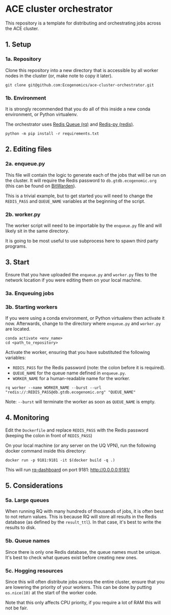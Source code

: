 # ACE cluster orchestrator

This repository is a template for distributing and orchestrating jobs across the ACE cluster.

## 1. Setup

### 1a. Repository

Clone this repository into a new directory that is accessible by all worker nodes in the cluster (or, make note to copy it later).

```shell
git clone git@github.com:Ecogenomics/ace-cluster-orchestrator.git
```

### 1b. Environment

It is strongly recommended that you do all of this inside a new conda environment, or Python virtualenv.

The orchestrator uses [Redis Queue (rq)](https://python-rq.org/docs/) and [Redis-py (redis)](https://github.com/redis/redis-py).

```shell
python -m pip install -r requirements.txt
```

## 2. Editing files

### 2a. enqueue.py

This file will contain the logic to generate each of the jobs that will be run on the cluster.
It will require the Redis password to `db.gtdb.ecogenomic.org` (this can be found on [BitWarden](https://vault.bitwarden.com/#/)).

This is a trivial example, but to get started you will need to change the `REDIS_PASS` and `QUEUE_NAME` variables
at the beginning of the script.


### 2b. worker.py

The worker script will need to be importable by the `enqueue.py` file and will likely sit in the same directory.

It is going to be most useful to use subprocess here to spawn third party programs.


## 3. Start

Ensure that you have uploaded the `enqueue.py` and `worker.py` files to the network location if you were editing them
on your local machine.

### 3a. Enqueuing jobs

### 3b. Starting workers

If you were using a conda environment, or Python virtualenv then activate it now.
Afterwards, change to the directory where `enqueue.py` and `worker.py` are located.

```shell
conda activate <env_name>
cd <path_to_repository>
```

Activate the worker, ensuring that you have substituted the following variables:

* `REDIS_PASS` for the Redis password (note: the colon before it is required).
* `QUEUE_NAME` for the queue name defined in `enqueue.py`.
* `WORKER_NAME` for a human-readable name for the worker.

```shell
rq worker --name WORKER_NAME --burst --url "redis://:REDIS_PASS@db.gtdb.ecogenomic.org" "QUEUE_NAME"
```

Note: `--burst` will terminate the worker as soon as `QUEUE_NAME` is empty.


## 4. Monitoring

Edit the `Dockerfile` and replace `REDIS_PASS` with the Redis password (keeping the colon in front of `REDIS_PASS`)

On your local machine (or any server on the UQ VPN), run the following docker command inside this directory:

```shell
docker run -p 9181:9181 -it $(docker build -q .)
```

This will run [rq-dashboard](https://github.com/Parallels/rq-dashboard) on port 9181: http://0.0.0.0:9181/


## 5. Considerations

### 5a. Large queues
When running RQ with many hundreds of thousands of jobs, it is often best to not return values. This is because RQ will 
store all results in the Redis database (as defined by the `result_ttl`). In that case, it's best to
write the results to disk.

### 5b. Queue names
Since there is only one Redis database, the queue names must be unique. It's best to check what
queues exist before creating new ones.

### 5c. Hogging resources
Since this will often distribute jobs across the entire cluster, ensure that you are lowering 
the priority of your workers. This can be done by putting `os.nice(10)` at the start of the worker code.

Note that this only affects CPU priority, if you require a lot of RAM this will not be fair.
